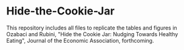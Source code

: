 # Hide-the-Cookie-Jar
This repository includes all files to replicate the tables and figures in Ozabaci and Rubini, "Hide the Cookie Jar: Nudging Towards Healthy Eating", Journal of the Economic Association, forthcoming.
